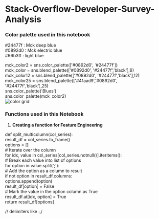 # Stack-Overflow-Developer-Survey-Analysis

### Color palette used in this notebook
#24477f : Mck deep blue  
#0892d0 : Mck electric blue  
#66b3ff : light blue  
  
mck_color2 = sns.color_palette(['#0892d0', '#24477f'])  
mck_color = sns.blend_palette(['#0892d0', '#24477f','black'],9)    
mck_color12 = sns.blend_palette(['#0892d0', '#24477f','black'],12)  
mck_color25 = sns.blend_palette(['#41aad9','#0892d0', '#24477f','black'],25)  
sns.color_palette('Blues')  
sns.color_palette(mck_color2)  
![color grid](https://user-images.githubusercontent.com/86042628/141689201-47927864-c7bb-4861-aa39-678b0178107a.PNG)

### Functions used in this Notebook
1.  **Creating a function for Feature Engineering**

def split_multicolumn(col_series):  
    result_df = col_series.to_frame()  
    options = []  
    # Iterate over the column  
    for idx, value  in col_series[col_series.notnull()].iteritems():  
        # Break each value into list of options  
        for option in value.split(';'):  
            # Add the option as a column to result  
            if not option in result_df.columns:  
                options.append(option)  
                result_df[option] = False  
            # Mark the value in the option column as True  
            result_df.at[idx, option] = True  
    return result_df[options]  
    
   // delimiters like :,/
